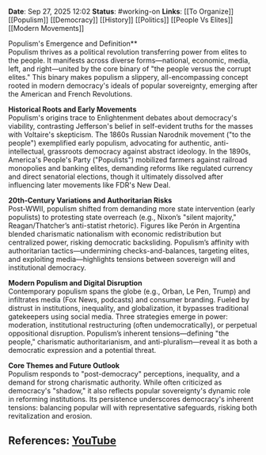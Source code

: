 **Date**: Sep 27, 2025 12:02
**Status**: #working-on
**Links**: [[To Organize]] [[Populism]] [[Democracy]] [[History]] [[Politics]] [[People Vs Elites]] [[Modern Movements]]

Populism's Emergence and Definition**  
Populism thrives as a political revolution transferring power from elites to the people. It manifests across diverse forms—national, economic, media, left, and right—united by the core binary of "the people versus the corrupt elites." This binary makes populism a slippery, all-encompassing concept rooted in modern democracy's ideals of popular sovereignty, emerging after the American and French Revolutions.

**Historical Roots and Early Movements**  
Populism's origins trace to Enlightenment debates about democracy's viability, contrasting Jefferson's belief in self-evident truths for the masses with Voltaire's skepticism. The 1860s Russian Narodnik movement ("to the people") exemplified early populism, advocating for authentic, anti-intellectual, grassroots democracy against abstract ideology. In the 1890s, America's People's Party ("Populists") mobilized farmers against railroad monopolies and banking elites, demanding reforms like regulated currency and direct senatorial elections, though it ultimately dissolved after influencing later movements like FDR's New Deal.

**20th-Century Variations and Authoritarian Risks**  
Post-WWII, populism shifted from demanding more state intervention (early populists) to protesting state overreach (e.g., Nixon’s "silent majority," Reagan/Thatcher’s anti-statist rhetoric). Figures like Perón in Argentina blended charismatic nationalism with economic redistribution but centralized power, risking democratic backsliding. Populism’s affinity with authoritarian tactics—undermining checks-and-balances, targeting elites, and exploiting media—highlights tensions between sovereign will and institutional democracy.

**Modern Populism and Digital Disruption**  
Contemporary populism spans the globe (e.g., Orban, Le Pen, Trump) and infiltrates media (Fox News, podcasts) and consumer branding. Fueled by distrust in institutions, inequality, and globalization, it bypasses traditional gatekeepers using social media. Three strategies emerge in power: moderation, institutional restructuring (often undemocratically), or perpetual oppositional disruption. Populism’s inherent tensions—defining "the people," charismatic authoritarianism, and anti-pluralism—reveal it as both a democratic expression and a potential threat.

**Core Themes and Future Outlook**  
Populism responds to "post-democracy" perceptions, inequality, and a demand for strong charismatic authority. While often criticized as democracy's "shadow," it also reflects popular sovereignty's dynamic role in reforming institutions. Its persistence underscores democracy's inherent tensions: balancing popular will with representative safeguards, risking both revitalization and erosion.

## References: [YouTube](https://www.youtube.com/watch?v=SZL-GiV1sCE)
